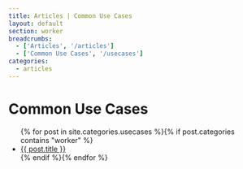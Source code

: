 ```yaml
---
title: Articles | Common Use Cases
layout: default
section: worker
breadcrumbs:
  - ['Articles', '/articles']
  - ['Common Use Cases', '/usecases']
categories:
  - articles
---
```


# Common Use Cases

<ul>
  {% for post in site.categories.usecases %}{% if post.categories contains "worker" %}
  <li><a href="{{ post.url }}">{{ post.title }}</a></li>
  {% endif %}{% endfor %}
</ul>
